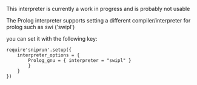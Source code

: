 This interpreter is currently a work in progress and is probably not usable

The Prolog interpreter supports setting a different compiler/interpreter for prolog such as swi ('swipl')

you can set it with the following key:


```
require'sniprun'.setup({
    interpreter_options = {
        Prolog_gnu = { interpreter = "swipl" }
        }
    }
})
```

